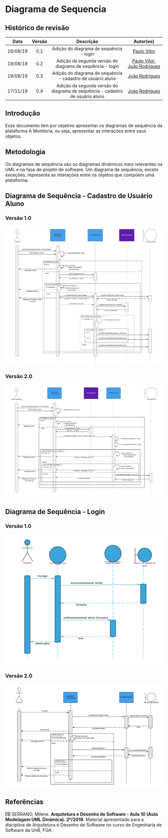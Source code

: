 # Diagrama de Sequencia

## Histórico de revisão

|   Data   | Versão | Descrição | Autor(es)|
| :------: | :----: | :-------: | :------: |
| 16/08/19 |   0.1  | Adição do diagrama de sequência - login | [Paulo Vitor](https://github.com/PauloVitorRocha) |
| 19/08/19 |   0.2  | Adição da segunda versão do diagrama de sequẽncia - login | [Paulo Vitor](https://github.com/PauloVitorRocha), [João Rodrigues](https://github.com/rjoao) |
| 19/08/19 |   0.3  | Adição do diagrama de sequência - cadastro de usuário aluno | [João Rodrigues](https://github.com/rjoao) |
| 17/11/19 | 0.4 | Adição da segunda versão do diagrama de sequência - cadastro de usuário aluno | [João Rodrigues](https://github.com/rjoao) |


## Introdução

Esse documento tem por objetivo apresentar os diagramas de sequência da plataforma A Monitoria, ou seja, apresentar as interações entre seus objetos.


## Metodologia

Os diagramas de sequência são os diagramas dinâmicos mais relevantes na UML e na fase de projeto de software. Um diagrama de sequẽncia, exceto exceções, representa as interações entre os objetos que compõem uma plataforma.


## Diagrama de Sequência - Cadastro de Usuário Aluno

### Versão 1.0

![Diagrama de Sequência de Cadastro de Usuário Aluno](./assets/img/diagrama_sequencia_cadastro_usuario_aluno.png)

### Versão 2.0

![Diagrama de Sequência de Cadastro de Usuário Aluno](./assets/img/diagrama_sequencia_cadastro_aluno_v2.png)


## Diagrama de Sequência - Login

### Versão 1.0
![Diagrama de login](./assets/img/DiagramaDeLogin.png)

### Versão 2.0
![Diagrama de login V2](./assets/img/Diagrama_de_sequencia_Login.png)


## Referências

**[1]** SERRANO, Milene. **Arquitetura e Desenho de Software - Aula 10 (Aula Modelagem UML Dinâmica). 2º/2019**. Material apresentado para a disciplina de Arquitetura e Desenho de Software no curso de Engenharia de Software da UnB, FGA.

